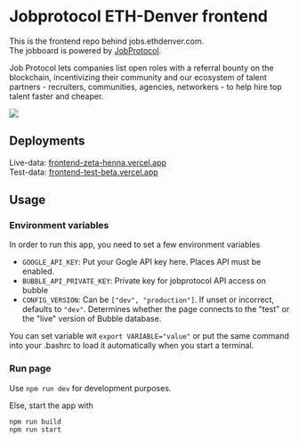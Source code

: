 # Jobprotocol ETH-Denver frontend

This is the frontend repo behind jobs.ethdenver.com.  
The jobboard is powered by [JobProtocol](https://www.jobprotocol.com).

Job Protocol lets companies list open roles with a referral bounty on the blockchain, incentivizing their community and our ecosystem of talent partners - recruiters, communities, agencies, networkers - to help hire top talent faster and cheaper.

![](https://uploads-ssl.webflow.com/624328d75b9d60a4652c67d5/624328d75b9d605b1c2c68f5_Group%2520228-p-500.png)

## Deployments

Live-data: [frontend-zeta-henna.vercel.app](https://frontend-zeta-henna.vercel.app)  
Test-data: [frontend-test-beta.vercel.app](https://frontend-test-beta.vercel.app)

## Usage

### Environment variables

In order to run this app, you need to set a few environment variables

- `GOOGLE_API_KEY`: Put your Gogle API key here. Places API must be enabled.
- `BUBBLE_API_PRIVATE_KEY`: Private key for jobprotocol API access on bubble
- `CONFIG_VERSION`: Can be `["dev", "production"]`. If unset or incorrect, defaults to `"dev"`. Determines whether the page connects to the "test" or the "live" version of Bubble database.

You can set variable wit `export VARIABLE="value"` or put the same command into your .bashrc to load it automatically when you start a terminal.

### Run page

Use `npm run dev` for development purposes.

Else, start the app with

```
npm run build
npm run start
```

